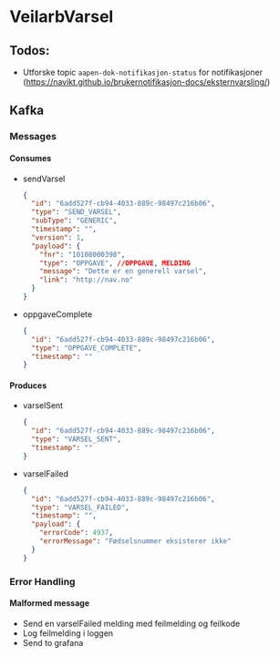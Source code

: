 # VeilarbVarsel

## Todos:
- Utforske topic `aapen-dok-notifikasjon-status` for notifikasjoner (https://navikt.github.io/brukernotifikasjon-docs/eksternvarsling/)


## Kafka

### Messages
#### Consumes
- sendVarsel
  ```json
  {
    "id": "6add527f-cb94-4033-889c-98497c216b06",
    "type": "SEND_VARSEL",
    "subType": "GENERIC",
    "timestamp": "",
    "version": 1,
    "payload": {
      "fnr": "10108000398",
      "type": "OPPGAVE", //OPPGAVE, MELDING
      "message": "Dette er en generell varsel",
      "link": "http://nav.no"
    }
  }
  ```
- oppgaveComplete
  ```json
  {
    "id": "6add527f-cb94-4033-889c-98497c216b06",
    "type": "OPPGAVE_COMPLETE",
    "timestamp": ""
  }
  ```
#### Produces
- varselSent
  ```json
  {
    "id": "6add527f-cb94-4033-889c-98497c216b06",
    "type": "VARSEL_SENT",
    "timestamp": ""
  }
  ```
- varselFailed
  ```json
  {
    "id": "6add527f-cb94-4033-889c-98497c216b06",
    "type": "VARSEL_FAILED",
    "timestamp": "",
    "payload": {
      "errorCode": 4937,
      "errorMessage": "Fødselsnummer eksisterer ikke"
    }
  }
  ```
  
### Error Handling
#### Malformed message
- Send en varselFailed melding med feilmelding og feilkode
- Log feilmelding i loggen
- Send to grafana